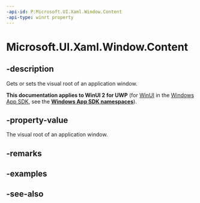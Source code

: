 ```yaml
---
-api-id: P:Microsoft.UI.Xaml.Window.Content
-api-type: winrt property
---
```


<!-- Property syntax
public Windows.UI.Xaml.UIElement Content { get;  set; }
-->

# Microsoft.UI.Xaml.Window.Content

## -description
Gets or sets the visual root of an application window.

**This documentation applies to WinUI 2 for UWP** (for [WinUI](/windows/apps/winui/winui3/) in the [Windows App SDK](/windows/apps/windows-app-sdk/), see the **[Windows App SDK namespaces](/windows/windows-app-sdk/api/winrt/)**).

## -property-value
The visual root of an application window.

## -remarks

## -examples

## -see-also
